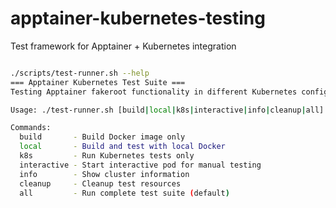 # apptainer-kubernetes-testing
Test framework for Apptainer + Kubernetes integration 



```bash

./scripts/test-runner.sh --help
=== Apptainer Kubernetes Test Suite ===
Testing Apptainer fakeroot functionality in different Kubernetes configurations

Usage: ./test-runner.sh [build|local|k8s|interactive|info|cleanup|all]

Commands:
  build       - Build Docker image only
  local       - Build and test with local Docker
  k8s         - Run Kubernetes tests only
  interactive - Start interactive pod for manual testing
  info        - Show cluster information
  cleanup     - Cleanup test resources
  all         - Run complete test suite (default)
```
